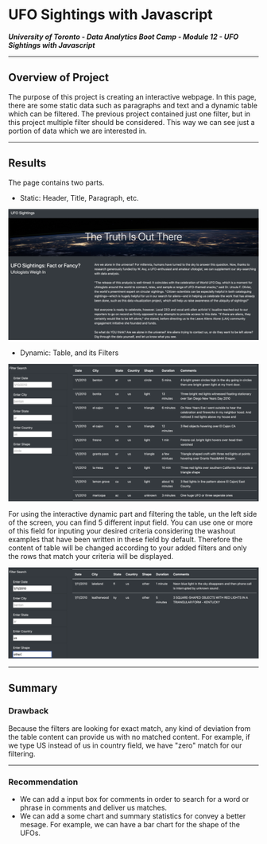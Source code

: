 # UFO Sightings with Javascript

***University of Toronto - Data Analytics Boot Camp - Module 12 - UFO Sightings with Javascript***

---

## Overview of Project

The purpose of this project is creating an interactive webpage. In this page, there are some static data such as paragraphs and text and a dynamic table which can be filtered.
The previous project contained just one filter, but in this project multiple filter should be considered. This way we can see just a portion of data which we are interested in.

---

## Results

The page contains two parts.

  * Static: Header, Title, Paragraph, etc.

![](static/images/static.png)

  * Dynamic: Table, and its Filters

![](static/images/dynamic.png)

For using the interactive dynamic part and filtering the table, un the left side of the screen, you can find 5 different input field. You can use one or more of this field for inputing your desired criteria considering the washout examples that have been written in these field by default. Therefore the content of table will be changed according to your added filters and only the rows that match your criteria will be displayed.

![](static/images/filtered.png)

---

## Summary

### Drawback

Because the filters are looking for exact match, any kind of deviation from the table content can provide us with no matched content. For example, if we type US instead of us in country field, we have "zero" match for our filtering.

---

### Recommendation

  * We can add a input box for comments in order to search for a word or phrase in comments and deliver us matches.
  * We can add a some chart and summary statistics for convey a better mesage. For example, we can have a bar chart for the shape of the UFOs.

